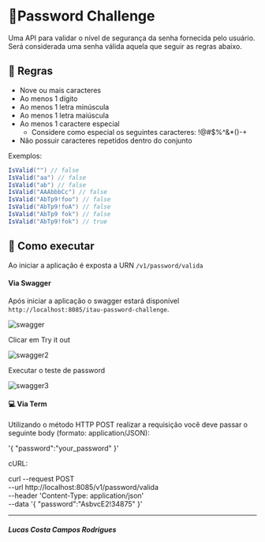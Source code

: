 # 🔐Password Challenge

Uma API para validar o nível de segurança da senha fornecida pelo usuário. Será considerada uma senha válida aquela que seguir as regras abaixo.

## 📃 Regras

- Nove ou mais caracteres
- Ao menos 1 dígito
- Ao menos 1 letra minúscula
- Ao menos 1 letra maiúscula
- Ao menos 1 caractere especial
  - Considere como especial os seguintes caracteres: !@#$%^&*()-+
- Não possuir caracteres repetidos dentro do conjunto

Exemplos:  

```c#
IsValid("") // false  
IsValid("aa") // false  
IsValid("ab") // false  
IsValid("AAAbbbCc") // false  
IsValid("AbTp9!foo") // false  
IsValid("AbTp9!foA") // false
IsValid("AbTp9 fok") // false
IsValid("AbTp9!fok") // true
```


## 🔨 Como executar

Ao iniciar a aplicação é exposta a URN `/v1/password/valida` 

#### Via Swagger

Após iniciar a aplicação o swagger estará disponível `http://localhost:8085/itau-password-challenge`.

![swagger](https://user-images.githubusercontent.com/51891680/146826872-d378e76c-c8c4-4378-b917-3767cd2d2dbb.PNG)

Clicar em Try it out

![swagger2](https://user-images.githubusercontent.com/51891680/146827242-0b660f39-550f-4416-96bf-afb7bb371e20.PNG)

Executar o teste de password

![swagger3](https://user-images.githubusercontent.com/51891680/146827294-97587b39-fa1e-4102-b0d0-58ee63de62b7.PNG)





#### 💻 Via Term

Utilizando o método HTTP POST realizar a requisição você deve passar o seguinte body (formato: application/JSON):


'{
	"password":"your_password"
}'

cURL:

curl --request POST \
  --url http://localhost:8085/v1/password/valida \
  --header 'Content-Type: application/json' \
  --data '{
	"password":"AsbvcE2!34875"
}'






_____________________________

##### Lucas Costa Campos Rodrigues
